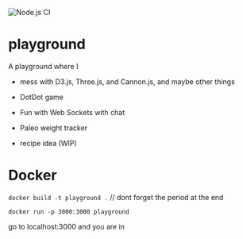 ![Node.js CI](https://github.com/sandman45/playground/workflows/Node.js%20CI/badge.svg)

playground
==========

A playground where I

- mess with D3.js, Three.js, and Cannon.js, and maybe other things

- DotDot game 

- Fun with Web Sockets with chat

- Paleo weight tracker

- recipe idea (WIP)

# Docker

`docker build -t playground .`    // dont forget the period at the end

`docker run -p 3000:3000 playground`

go to localhost:3000 and you are in
